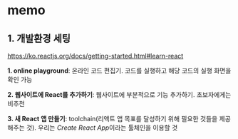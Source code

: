 # memo

## 1. 개발환경 세팅
https://ko.reactjs.org/docs/getting-started.html#learn-react

**1. online playground**: 온라인 코드 편집기. 코드를 실행하고 해당 코드의 실행 화면을 확인 가능

**2. 웹사이트에 React를 추가하기**: 웹사이트에 부분적으로 기능 추가하기. 초보자에게는 비추천

**3. 새 React 앱 만들기**: toolchain(리액트 앱 목표를 달성하기 위해 필요한 것들을 제공해주는 것). 우리는 *Create React App*이라는 툴체인을 이용할 것

